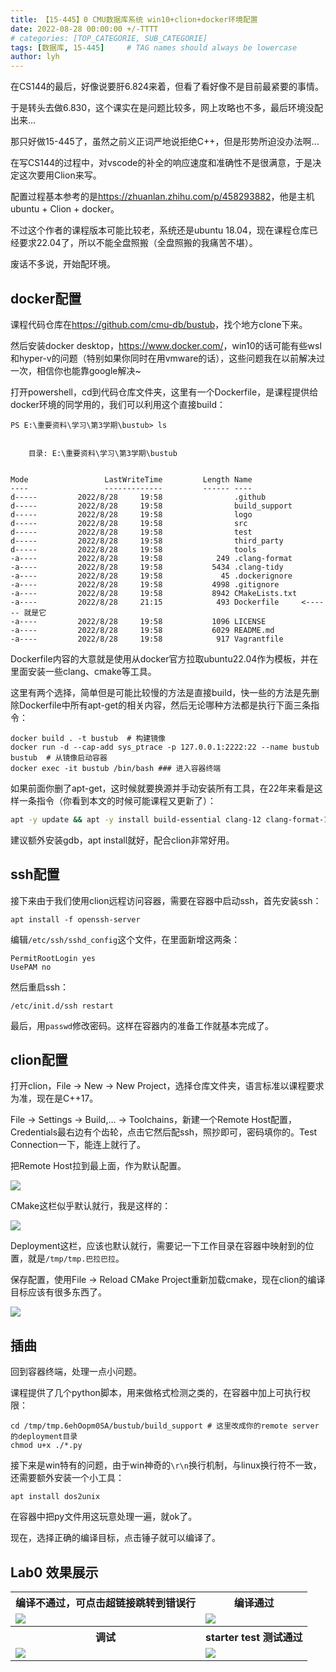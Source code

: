 ```yaml
---
title: 【15-445】0 CMU数据库系统 win10+clion+docker环境配置
date: 2022-08-28 00:00:00 +/-TTTT
# categories: [TOP_CATEGORIE, SUB_CATEGORIE]
tags: [数据库, 15-445]     # TAG names should always be lowercase
author: lyh
---
```


在CS144的最后，好像说要肝6.824来着，但看了看好像不是目前最紧要的事情。

于是转头去做6.830，这个课实在是问题比较多，网上攻略也不多，最后环境没配出来...

那只好做15-445了，虽然之前义正词严地说拒绝C++，但是形势所迫没办法啊...

在写CS144的过程中，对vscode的补全的响应速度和准确性不是很满意，于是决定这次要用Clion来写。

配置过程基本参考的是<https://zhuanlan.zhihu.com/p/458293882>，他是主机ubuntu + Clion + docker。

不过这个作者的课程版本可能比较老，系统还是ubuntu 18.04，现在课程仓库已经要求22.04了，所以不能全盘照搬（全盘照搬的我痛苦不堪）。

废话不多说，开始配环境。

## docker配置

课程代码仓库在<https://github.com/cmu-db/bustub>，找个地方clone下来。

然后安装docker desktop，<https://www.docker.com/>，win10的话可能有些wsl和hyper-v的问题（特别如果你同时在用vmware的话），这些问题我在以前解决过一次，相信你也能靠google解决~

打开powershell，cd到代码仓库文件夹，这里有一个Dockerfile，是课程提供给docker环境的同学用的，我们可以利用这个直接build：

```shell
PS E:\重要资料\学习\第3学期\bustub> ls


    目录: E:\重要资料\学习\第3学期\bustub


Mode                 LastWriteTime         Length Name
----                 -------------         ------ ----
d-----         2022/8/28     19:58                .github
d-----         2022/8/28     19:58                build_support
d-----         2022/8/28     19:58                logo
d-----         2022/8/28     19:58                src
d-----         2022/8/28     19:58                test
d-----         2022/8/28     19:58                third_party
d-----         2022/8/28     19:58                tools
-a----         2022/8/28     19:58            249 .clang-format
-a----         2022/8/28     19:58           5434 .clang-tidy
-a----         2022/8/28     19:58             45 .dockerignore
-a----         2022/8/28     19:58           4998 .gitignore
-a----         2022/8/28     19:58           8942 CMakeLists.txt
-a----         2022/8/28     21:15            493 Dockerfile     <------ 就是它
-a----         2022/8/28     19:58           1096 LICENSE
-a----         2022/8/28     19:58           6029 README.md
-a----         2022/8/28     19:58            917 Vagrantfile
```

Dockerfile内容的大意就是使用从docker官方拉取ubuntu22.04作为模板，并在里面安装一些clang、cmake等工具。

这里有两个选择，简单但是可能比较慢的方法是直接build，快一些的方法是先删除Dockerfile中所有apt-get的相关内容，然后无论哪种方法都是执行下面三条指令：

```
docker build . -t bustub  # 构建镜像
docker run -d --cap-add sys_ptrace -p 127.0.0.1:2222:22 --name bustub bustub  # 从镜像启动容器
docker exec -it bustub /bin/bash ### 进入容器终端
```

如果前面你删了apt-get，这时候就要换源并手动安装所有工具，在22年来看是这样一条指令（你看到本文的时候可能课程又更新了）：

```bash
apt -y update && apt -y install build-essential clang-12 clang-format-12 clang-tidy-12 cmake doxygen git g++-12 pkg-config zlib1g-dev
```

建议额外安装gdb，apt install就好，配合clion非常好用。

## ssh配置

接下来由于我们使用clion远程访问容器，需要在容器中启动ssh，首先安装ssh：

```
apt install -f openssh-server
```

编辑`/etc/ssh/sshd_config`这个文件，在里面新增这两条：

```
PermitRootLogin yes
UsePAM no
```

然后重启ssh：
```
/etc/init.d/ssh restart
```

最后，用`passwd`修改密码。这样在容器内的准备工作就基本完成了。


## clion配置

打开clion，File -> New -> New Project，选择仓库文件夹，语言标准以课程要求为准，现在是C++17。

File -> Settings -> Build,... -> Toolchains，新建一个Remote Host配置，Credentials最右边有个齿轮，点击它然后配ssh，照抄即可，密码填你的。Test Connection一下，能连上就行了。

把Remote Host拉到最上面，作为默认配置。

![](../../assets/img/2022-08-28%20%5B15-445%5D/clion%E9%85%8D%E7%BD%AE1.PNG)

CMake这栏似乎默认就行，我是这样的：

![](../../assets/img/2022-08-28%20%5B15-445%5D/clion%E9%85%8D%E7%BD%AE2.PNG)

Deployment这栏，应该也默认就行，需要记一下工作目录在容器中映射到的位置，就是`/tmp/tmp.巴拉巴拉`。

保存配置，使用File -> Reload CMake Project重新加载cmake，现在clion的编译目标应该有很多东西了。

![](../../assets/img/2022-08-28%20%5B15-445%5D/clion%E9%85%8D%E7%BD%AE4.jpg)


## 插曲

回到容器终端，处理一点小问题。

课程提供了几个python脚本，用来做格式检测之类的，在容器中加上可执行权限：
```
cd /tmp/tmp.6ehOopm0SA/bustub/build_support # 这里改成你的remote server的deployment目录
chmod u+x ./*.py
```

接下来是win特有的问题，由于win神奇的`\r\n`换行机制，与linux换行符不一致，还需要额外安装一个小工具：

```
apt install dos2unix
```

在容器中把py文件用这玩意处理一遍，就ok了。

现在，选择正确的编译目标，点击锤子就可以编译了。

## Lab0 效果展示

<table>
  <tr>
    <th>编译不通过，可点击超链接跳转到错误行</th>
    <th>编译通过</th>
  </tr>
  <tr>
    <td><img src="/assets/img/2022-08-28%20%5B15-445%5D/0%20%E6%95%88%E6%9E%9C%E5%B1%95%E7%A4%BA.PNG"></td>
    <td><img src="/assets/img/2022-08-28%20%5B15-445%5D/0%20%E6%95%88%E6%9E%9C%E5%B1%95%E7%A4%BA%20%E7%BC%96%E8%AF%91%E6%88%90%E5%8A%9F.PNG"></td>
  </tr>
  <tr>
    <th>调试</th>
    <th>starter test 测试通过</th>
  </tr>
  <tr>
    <td><img src="/assets/img/2022-08-28%20%5B15-445%5D/0%20%E6%95%88%E6%9E%9C%E5%B1%95%E7%A4%BA%20%E8%B0%83%E8%AF%95.PNG" ></td>
    <td><img src="/assets/img/2022-08-28%20%5B15-445%5D/0%20%E6%95%88%E6%9E%9C%E5%B1%95%E7%A4%BA%20%E8%BF%90%E8%A1%8C%E6%B5%8B%E8%AF%95%E9%80%9A%E8%BF%87.PNG" ></td>
  </tr>
</table>



